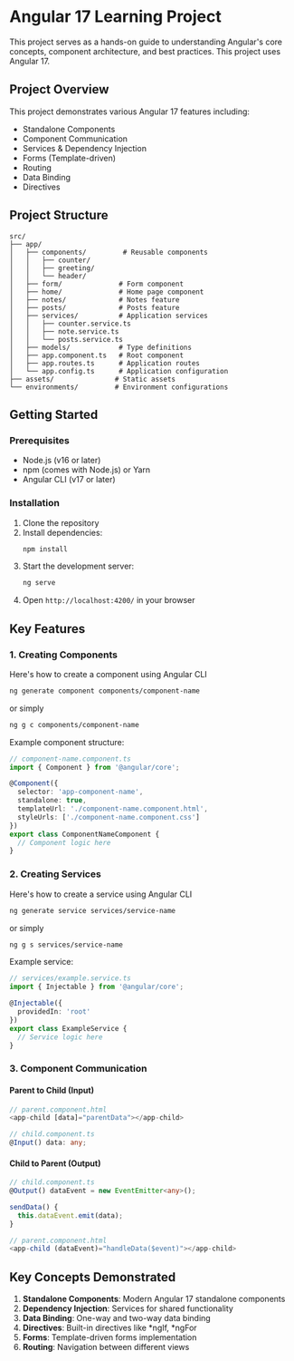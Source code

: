 # Angular 17 Learning Project

This project serves as a hands-on guide to understanding Angular's core concepts, component architecture, and best practices. This project uses Angular 17.

## Project Overview

This project demonstrates various Angular 17 features including:
- Standalone Components
- Component Communication
- Services & Dependency Injection
- Forms (Template-driven)
- Routing
- Data Binding
- Directives

## Project Structure

```
src/
├── app/
│   ├── components/         # Reusable components
│   │   ├── counter/       
│   │   ├── greeting/
│   │   └── header/
│   ├── form/              # Form component
│   ├── home/              # Home page component
│   ├── notes/             # Notes feature
│   ├── posts/             # Posts feature
│   ├── services/          # Application services
│   │   ├── counter.service.ts
│   │   ├── note.service.ts
│   │   └── posts.service.ts
│   ├── models/            # Type definitions
│   ├── app.component.ts   # Root component
│   ├── app.routes.ts      # Application routes
│   └── app.config.ts      # Application configuration
├── assets/               # Static assets
└── environments/         # Environment configurations
```

## Getting Started

### Prerequisites
- Node.js (v16 or later)
- npm (comes with Node.js) or Yarn
- Angular CLI (v17 or later)

### Installation
1. Clone the repository
2. Install dependencies:
   ```bash
   npm install
   ```
3. Start the development server:
   ```bash
   ng serve
   ```
4. Open `http://localhost:4200/` in your browser

## Key Features

### 1. Creating Components
Here's how to create a component using Angular CLI

```bash
ng generate component components/component-name
```

or simply

```bash
ng g c components/component-name
```

Example component structure:
```typescript
// component-name.component.ts
import { Component } from '@angular/core';

@Component({
  selector: 'app-component-name',
  standalone: true,
  templateUrl: './component-name.component.html',
  styleUrls: ['./component-name.component.css']
})
export class ComponentNameComponent {
  // Component logic here
}
```

### 2. Creating Services
Here's how to create a service using Angular CLI

```bash
ng generate service services/service-name
```

or simply

```bash
ng g s services/service-name
```

Example service:
```typescript
// services/example.service.ts
import { Injectable } from '@angular/core';

@Injectable({
  providedIn: 'root'
})
export class ExampleService {
  // Service logic here
}
```

### 3. Component Communication

#### Parent to Child (Input)
```typescript
// parent.component.html
<app-child [data]="parentData"></app-child>

// child.component.ts
@Input() data: any;
```

#### Child to Parent (Output)
```typescript
// child.component.ts
@Output() dataEvent = new EventEmitter<any>();

sendData() {
  this.dataEvent.emit(data);
}

// parent.component.html
<app-child (dataEvent)="handleData($event)"></app-child>
```

## Key Concepts Demonstrated

1. **Standalone Components**: Modern Angular 17 standalone components
2. **Dependency Injection**: Services for shared functionality
3. **Data Binding**: One-way and two-way data binding
4. **Directives**: Built-in directives like *ngIf, *ngFor
5. **Forms**: Template-driven forms implementation
6. **Routing**: Navigation between different views

